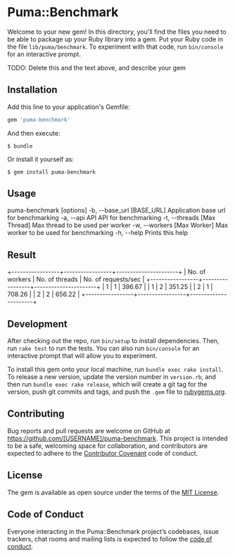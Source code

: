 # Puma::Benchmark

Welcome to your new gem! In this directory, you'll find the files you need to be able to package up your Ruby library into a gem. Put your Ruby code in the file `lib/puma/benchmark`. To experiment with that code, run `bin/console` for an interactive prompt.

TODO: Delete this and the text above, and describe your gem

## Installation

Add this line to your application's Gemfile:

```ruby
gem 'puma-benchmark'
```

And then execute:

    $ bundle

Or install it yourself as:

    $ gem install puma-benchmark

## Usage

puma-benchmark [options]
    -b, --base_url [BASE_URL]        Application base url for benchmarking
    -a, --api API                    API for benchmarking
    -t, --threads [Max Thread]       Max thread to be used per worker
    -w, --workers [Max Worker]       Max worker to be used for benchmarking
    -h, --help                       Prints this help

## Result

+-----------------+-----------------+----------------------+
| No. of workers  | No. of threads  | No. of requests/sec  |
+-----------------+-----------------+----------------------+
| 1               | 1               | 396.67               |
| 1               | 2               | 351.25               |
| 2               | 1               | 708.26               |
| 2               | 2               | 656.22               |
+-----------------+-----------------+----------------------+

## Development

After checking out the repo, run `bin/setup` to install dependencies. Then, run `rake test` to run the tests. You can also run `bin/console` for an interactive prompt that will allow you to experiment.

To install this gem onto your local machine, run `bundle exec rake install`. To release a new version, update the version number in `version.rb`, and then run `bundle exec rake release`, which will create a git tag for the version, push git commits and tags, and push the `.gem` file to [rubygems.org](https://rubygems.org).

## Contributing

Bug reports and pull requests are welcome on GitHub at https://github.com/[USERNAME]/puma-benchmark. This project is intended to be a safe, welcoming space for collaboration, and contributors are expected to adhere to the [Contributor Covenant](http://contributor-covenant.org) code of conduct.

## License

The gem is available as open source under the terms of the [MIT License](https://opensource.org/licenses/MIT).

## Code of Conduct

Everyone interacting in the Puma::Benchmark project’s codebases, issue trackers, chat rooms and mailing lists is expected to follow the [code of conduct](https://github.com/[USERNAME]/puma-benchmark/blob/master/CODE_OF_CONDUCT.md).
